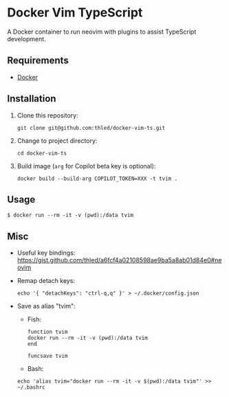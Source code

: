 # Docker Vim TypeScript

A Docker container to run neovim with plugins to assist TypeScript development.

## Requirements

- [Docker][docker]

## Installation

1. Clone this repository:

    ```shell
    git clone git@github.com:thled/docker-vim-ts.git
    ```

1. Change to project directory:

    ```shell
    cd docker-vim-ts
    ```

1. Build image (`arg` for Copilot beta key is optional):

    ```shell
    docker build --build-arg COPILOT_TOKEN=XXX -t tvim .
    ```

## Usage

`$ docker run --rm -it -v (pwd):/data tvim`

## Misc

- Useful key bindings: <https://gist.github.com/thled/a6fcf4a02108598ae9ba5a8ab01d84e0#neovim>
- Remap detach keys:

    ```shell
    echo '{ "detachKeys": "ctrl-q,q" }' > ~/.docker/config.json
    ```

- Save as alias "tvim":
    - Fish:

        ```shell
        function tvim
        docker run --rm -it -v (pwd):/data tvim
        end
        ```

        ```shell
        funcsave tvim
        ```

    - Bash:

    ```shell
    echo 'alias tvim="docker run --rm -it -v $(pwd):/data tvim"' >> ~/.bashrc
    ```

[docker]: https://docs.docker.com/install

